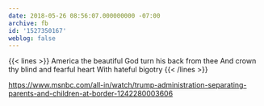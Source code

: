 ```yaml
---
date: 2018-05-26 08:56:07.000000000 -07:00
archive: fb
id: '1527350167'
weblog: false
---
```


{{< lines >}}
America the beautiful
God turn his back from thee
And crown thy blind and fearful heart
With hateful bigotry
{{< /lines >}}

https://www.msnbc.com/all-in/watch/trump-administration-separating-parents-and-children-at-border-1242280003606
